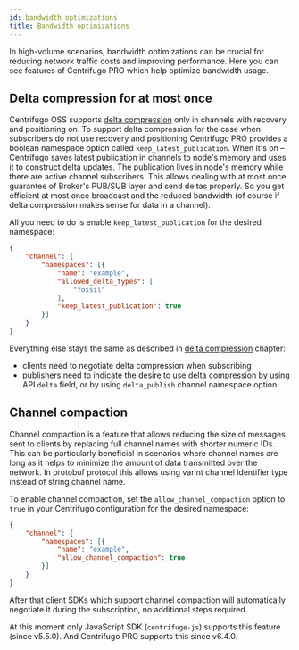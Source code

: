 ```yaml
---
id: bandwidth_optimizations
title: Bandwidth optimizations
---
```


In high-volume scenarios, bandwidth optimizations can be crucial for reducing network traffic costs and improving performance. Here you can see features of Centrifugo PRO which help optimize bandwidth usage.

## Delta compression for at most once

Centrifugo OSS supports [delta compression](./../server/delta_compression.md) only in channels with recovery and positioning on. To support delta compression for the case when subscribers do not use recovery and positioning Centrifugo PRO provides a boolean namespace option called `keep_latest_publication`. When it's on – Centrifugo saves latest publication in channels to node's memory and uses it to construct delta updates. The publication lives in node's memory while there are active channel subscribers. This allows dealing with at most once guarantee of Broker's PUB/SUB layer and send deltas properly. So you get efficient at most once broadcast and the reduced bandwidth (of course if delta compression makes sense for data in a channel).

All you need to do is enable `keep_latest_publication` for the desired namespace:

```json title="config.json"
{
    "channel": {
        "namespaces": [{
            "name": "example",
            "allowed_delta_types": [
                "fossil"
            ],
            "keep_latest_publication": true
        }]
    }
}
```

Everything else stays the same as described in [delta compression](../server/delta_compression.md) chapter:

* clients need to negotiate delta compression when subscribing
* publishers need to indicate the desire to use delta compression by using API `delta` field, or by using `delta_publish` channel namespace option.

## Channel compaction

Channel compaction is a feature that allows reducing the size of messages sent to clients by replacing full channel names with shorter numeric IDs. This can be particularly beneficial in scenarios where channel names are long as it helps to minimize the amount of data transmitted over the network. In protobuf protocol this allows using varint channel identifier type instead of string channel name.

To enable channel compaction, set the `allow_channel_compaction` option to `true` in your Centrifugo configuration for the desired namespace:

```json title="config.json"
{
    "channel": {
        "namespaces": [{
            "name": "example",
            "allow_channel_compaction": true
        }]
    }
}
```

After that client SDKs which support channel compaction will automatically negotiate it during the subscription, no additional steps required.

At this moment only JavaScript SDK (`centrifuge-js`) supports this feature (since v5.5.0). And Centrifugo PRO supports this since v6.4.0.
